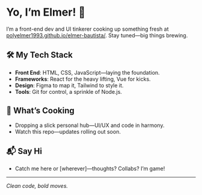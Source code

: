 # Yo, I’m Elmer! 👋

I’m a front-end dev and UI tinkerer cooking up something fresh at [polyelmer1993.github.io/elmer-bautista/](https://polyelmer1993.github.io/elmer-bautista/). Stay tuned—big things brewing.

## 🛠️ My Tech Stack
- **Front End**: HTML, CSS, JavaScript—laying the foundation.
- **Frameworks**: React for the heavy lifting, Vue for kicks.
- **Design**: Figma to map it, Tailwind to style it.
- **Tools**: Git for control, a sprinkle of Node.js.

## 🚀 What’s Cooking
- Dropping a slick personal hub—UI/UX and code in harmony.
- Watch this repo—updates rolling out soon.

## 📬 Say Hi
- Catch me here or [wherever]—thoughts? Collabs? I’m game!

---
*Clean code, bold moves.*  
